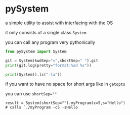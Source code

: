 # pySystem

a simple utility to assist with interfacing with the OS

it only consists of a single class `System`

you can call any program very pythonically

```python
from pySystem import System

git = System(kwdSep="=",shortSep=" ").git
print(git.log(pretty="format:%ad %s"))

print(System().ls("-la"))
```

if you want to have no space for short args like in `getopts`

you can use `shortSep=""`

```
result = System(shortSep="").myProgram(c=5,s="Hello")
# calls `./myProgram -c5 -sHello
```
